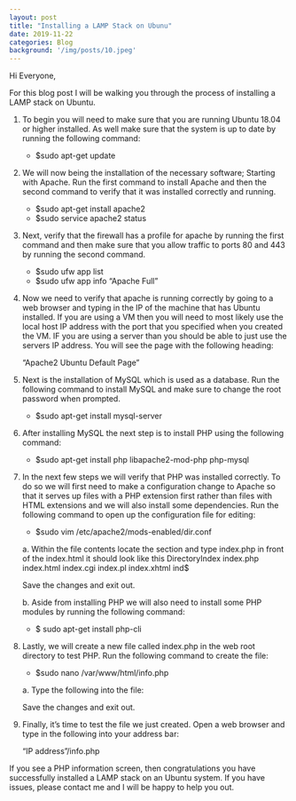 ```yaml
---
layout: post
title: "Installing a LAMP Stack on Ubunu"
date: 2019-11-22
categories: Blog
background: '/img/posts/10.jpeg'
---
```


Hi Everyone,

For this blog post I will be walking you through the process of installing a LAMP stack on Ubuntu. 

1. To begin you will need to make sure that you are running Ubuntu 18.04 or higher installed. As well make sure that the system is up to date by running the following command:

      - $sudo apt-get update

2. We will now being the installation of the necessary software; Starting with Apache. Run the first command to install Apache and then the second command to verify that it was installed correctly and running. 

      - $sudo apt-get install apache2
      - $sudo service apache2 status

3. Next, verify that the firewall has a profile for apache by running the first command and then make sure that you allow traffic to ports 80 and 443 by running the second command.

      -	$sudo ufw app list
      -	$sudo ufw app info “Apache Full”

4. Now we need to verify that apache is running correctly by going to a web browser and typing in the IP of the machine that has Ubuntu installed. If you are using a VM then you will need to most likely use the local host IP address with the port that you specified when you created the VM. IF you are using a server than you should be able to just use the servers IP address. You will see the page with the following heading:

      “Apache2 Ubuntu Default Page”

5. Next is the installation of MySQL which is used as a database. Run the following command to install MySQL and make sure to change the root password when prompted.

      - $sudo apt-get install mysql-server


6. After installing MySQL the next step is to install PHP using the following command:

      -	$sudo apt-get install php libapache2-mod-php php-mysql

7. In the next few steps we will verify that PHP was installed correctly. To do so we will first need to make a configuration change to Apache so that it serves up files with a PHP extension first rather than files with HTML extensions and we will also install some dependencies. Run the following command to open up the configuration file for editing:

      -	$sudo vim /etc/apache2/mods-enabled/dir.conf

      a. Within the file contents locate the section <IfModule mode_dir.c> and type index.php in front of the index.html it should look like this
          <IfModule mode_dir.c>
		DirectoryIndex index.php index.html index.cgi index.pl index.xhtml ind$
          </IfModule>

      Save the changes and exit out.

      b. Aside from installing PHP we will also need to install some PHP modules by running the following command:

      -	$ sudo apt-get install php-cli

8. Lastly, we will create a new file called index.php in the web root directory to test PHP. Run the following command to create the file:

      -	$sudo nano /var/www/html/info.php

      a. Type the following into the file:
        <?php 
          phpinfo ();
        ?>

      Save the changes and exit out.

9. Finally, it’s time to test the file we just created. Open a web browser and type in the following into your address bar:

      “IP address”/info.php

If you see a PHP information screen, then congratulations you have successfully installed a LAMP stack on an Ubuntu system. If you have issues, please contact me and I will be happy to help you out.

